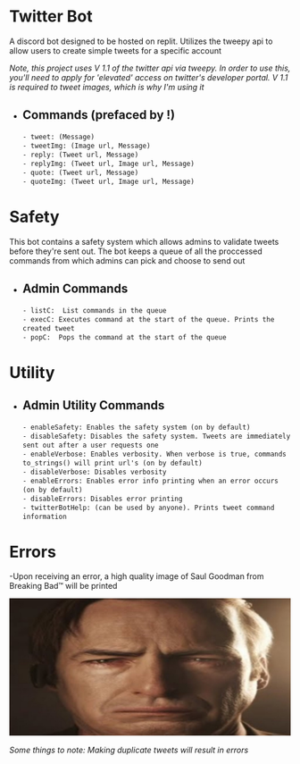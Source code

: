 # Twitter Bot

A discord bot designed to be hosted on replit. Utilizes the tweepy api to allow users to create simple tweets for a specific account

*Note, this project uses V 1.1 of the twitter api via tweepy. In order to use this, you'll need to apply for 'elevated' access on twitter's developer portal. V 1.1 is required to tweet images, which is why I'm using it* 

- Commands (prefaced by !)
  -
      - tweet: (Message) 
      - tweetImg: (Image url, Message) 
      - reply: (Tweet url, Message) 
      - replyImg: (Tweet url, Image url, Message) 
      - quote: (Tweet url, Message) 
      - quoteImg: (Tweet url, Image url, Message) 
      
 # Safety
 
 This bot contains a safety system which allows admins to validate tweets before they're sent out. The bot keeps a queue of all the proccessed commands from which admins can pick and choose to send out
 
- Admin Commands
  -
      - listC:  List commands in the queue
      - execC: Executes command at the start of the queue. Prints the created tweet 
      - popC:  Pops the command at the start of the queue

 # Utility

- Admin Utility Commands
  -
      - enableSafety: Enables the safety system (on by default)
      - disableSafety: Disables the safety system. Tweets are immediately sent out after a user requests one
      - enableVerbose: Enables verbosity. When verbose is true, commands to_strings() will print url's (on by default)
      - disableVerbose: Disables verbosity
      - enableErrors: Enables error info printing when an error occurs (on by default)
      - disableErrors: Disables error printing
      - twitterBotHelp: (can be used by anyone). Prints tweet command information

# Errors

 -Upon receiving an error, a high quality image of Saul Goodman from Breaking Bad™ will be printed
 
 ![](./img/Saul.jpg)
 
 *Some things to note: Making duplicate tweets will result in errors*
